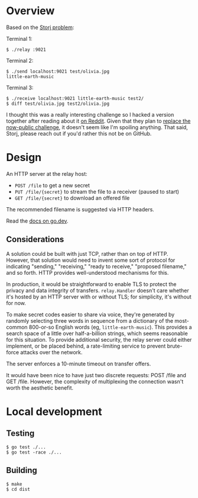 # Overview

Based on the [Storj problem](problem.md):

Terminal 1:
```
$ ./relay :9021
```

Terminal 2:
```
$ ./send localhost:9021 test/olivia.jpg
little-earth-music
```

Terminal 3:
```
$ ./receive localhost:9021 little-earth-music test2/
$ diff test/olivia.jpg test2/olivia.jpg
```

I thought this was a really interesting challenge so I hacked a version together after reading about it [on Reddit](https://www.reddit.com/r/golang/comments/eyphsm/golang_homework_interview_challenge_for_storj/).
Given that they plan to [replace the now-public challenge](https://www.reddit.com/r/golang/comments/eyphsm/golang_homework_interview_challenge_for_storj/fgixfb3/), it doesn't seem like I'm spoiling anything.
That said, Storj, please reach out if you'd rather this not be on GitHub.

# Design

An HTTP server at the relay host:

- `POST /file` to get a new secret
- `PUT /file/{secret}` to stream the file to a receiver (paused to start)
- `GET /file/{secret}` to download an offered file

The recommended filename is suggested via HTTP headers.

Read the [docs on go.dev](https://pkg.go.dev/github.com/hunterloftis/storj/relay?tab=doc).

## Considerations

A solution could be built with just TCP, rather than on top of HTTP.
However, that solution would need to invent some sort of protocol for indicating "sending," "receiving,"
"ready to receive," "proposed filename," and so forth. HTTP provides well-understood mechanisms for this.

In production, it would be straightforward to enable TLS to protect the privacy and data integrity of transfers.
`relay.Handler` doesn't care whether it's hosted by an HTTP server with or without TLS; for simplicity, it's without for now.

To make secret codes easier to share via voice,
they're generated by randomly selecting three words in sequence from a dictionary of the most-common
800-or-so English words (eg, `little-earth-music`). This provides a search space of a little over half-a-billion
strings, which seems reasonable for this situation.
To provide additional security, the relay server could either implement, or be placed behind,
a rate-limiting service to prevent brute-force attacks over the network.

The server enforces a 10-minute timeout on transfer offers.

It would have been nice to have just two discrete requests: POST /file and GET /file.
However, the complexity of multiplexing the connection wasn't worth the aesthetic benefit.

# Local development

## Testing

```
$ go test ./...
$ go test -race ./...
```

## Building

```
$ make
$ cd dist
```